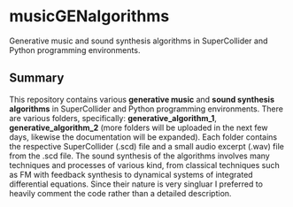 # musicGENalgorithms
Generative music and sound synthesis algorithms in SuperCollider and Python programming environments.

## Summary

This repository contains various **generative music** and **sound synthesis algorithms** in SuperCollider and Python programming environments. There are various folders, specifically: **generative_algorithm_1**, **generative_algorithm_2** (more folders will be uploaded in the next few days, likewise the documentation will be expanded). Each folder contains the respective SuperCollider (.scd) file and a small audio excerpt (.wav) file from the .scd file. 
The sound synthesis of the algorithms involves many techniques and processes of various kind, from classical techniques such as FM with feedback synthesis to dynamical systems of integrated differential equations. Since their nature is very singluar I preferred to heavily comment the code rather than a detailed description.
